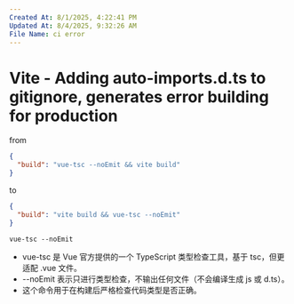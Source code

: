 ```yaml
---
Created At: 8/1/2025, 4:22:41 PM
Updated At: 8/4/2025, 9:32:26 AM
File Name: ci error
---
```


# Vite - Adding auto-imports.d.ts to gitignore, generates error building for production

from
```json
{
  "build": "vue-tsc --noEmit && vite build"
}
```

to
```json
{
  "build": "vite build && vue-tsc --noEmit"
}
```

`vue-tsc --noEmit`

- vue-tsc 是 Vue 官方提供的一个 TypeScript 类型检查工具，基于 tsc，但更适配 .vue 文件。
- --noEmit 表示只进行类型检查，不输出任何文件（不会编译生成 js 或 d.ts）。
- 这个命令用于在构建后严格检查代码类型是否正确。
